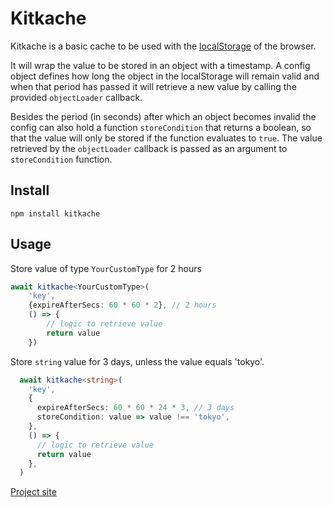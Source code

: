 # Kitkache

Kitkache is a basic cache to be used with the
[localStorage](https://developer.mozilla.org/en-US/docs/Web/API/Window/localStorage)
of the browser.

It will wrap the value to be stored in an object with a timestamp. A config
object defines how long the object in the localStorage will remain valid and
when that period has passed it will retrieve a new value by calling the provided
`objectLoader` callback.

Besides the period (in seconds) after which an object becomes invalid the config
can also hold a function `storeCondition` that returns a boolean, so that the
value will only be stored if the function evaluates to `true`. The value
retrieved by the `objectLoader` callback is passed as an argument to
`storeCondition` function.

## Install

```shell
npm install kitkache
```

## Usage

Store value of type `YourCustomType` for 2 hours

```typescript
await kitkache<YourCustomType>(
    'key',
    {expireAfterSecs: 60 * 60 * 2}, // 2 hours
    () => {
        // logic to retrieve value
        return value
    })
```

Store `string` value for 3 days, unless the value equals 'tokyo'.

```typescript
  await kitkache<string>(
    'key',
    {
      expireAfterSecs: 60 * 60 * 24 * 3, // 3 days
      storeCondition: value => value !== 'tokyo',
    },
    () => {
      // logic to retrieve value
      return value
    },
  )
```

[Project site](https://kitkache.bloemium.io)

